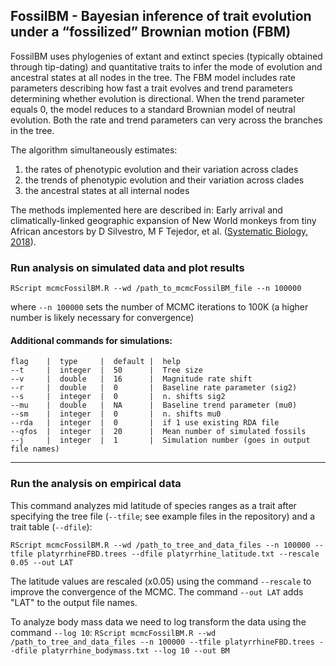 ## FossilBM - Bayesian inference of trait evolution under a “fossilized” Brownian motion (FBM)

FossilBM uses phylogenies of extant and extinct species (typically obtained through tip-dating) and quantitative traits to infer the mode of evolution and ancestral states at all nodes in the tree.
The FBM model includes rate parameters describing how fast a trait evolves and trend parameters determining whether evolution is directional. When the trend parameter equals 0, the model reduces to a standard Brownian model of neutral evolution. Both the rate and trend parameters can very across the branches in the tree.

The algorithm simultaneously estimates:  
1. the rates of phenotypic evolution and their variation across clades  
2. the trends of phenotypic evolution and their variation across clades  
3. the ancestral states at all internal nodes


The methods implemented here are described in:
Early arrival and climatically-linked geographic expansion of New World monkeys from tiny African ancestors
by D Silvestro, M F Tejedor, et al. ([Systematic Biology, 2018](https://doi.org/10.1093/sysbio/syy046)).


### Run analysis on simulated data and plot results

 `RScript mcmcFossilBM.R --wd /path_to_mcmcFossilBM_file --n 100000`
 
where `--n 100000` sets the number of MCMC iterations to 100K (a higher number is likely necessary for convergence)

#### Additional commands for simulations:  

```
flag    |  type     |  default |  help
--t     |  integer  |  50      |  Tree size 
--v     |  double   |  16      |  Magnitude rate shift
--r     |  double   |  0       |  Baseline rate parameter (sig2)
--s     |  integer  |  0       |  n. shifts sig2 
--mu    |  double   |  NA      |  Baseline trend parameter (mu0) 
--sm    |  integer  |  0       |  n. shifts mu0
--rda   |  integer  |  0       |  if 1 use existing RDA file 
--qfos  |  integer  |  20      |  Mean number of simulated fossils
--j     |  integer  |  1       |  Simulation number (goes in output file names) 
```
___
### Run the analysis on empirical data
This command analyzes mid latitude of species ranges as a trait after specifying the tree file (`--tfile`; see example files in the repository) and a trait table (`--dfile`):

`RScript mcmcFossilBM.R --wd /path_to_tree_and_data_files --n 100000 --tfile platyrrhineFBD.trees --dfile platyrrhine_latitude.txt --rescale 0.05 --out LAT `

The latitude values are rescaled (x0.05) using the command `--rescale` to improve the convergence of the MCMC. The command `--out LAT` adds "LAT" to the output file names.

To analyze body mass data we need to log transform the data using the command `--log 10`:
`RScript mcmcFossilBM.R --wd /path_to_tree_and_data_files --n 100000 --tfile platyrrhineFBD.trees --dfile platyrrhine_bodymass.txt --log 10 --out BM`


